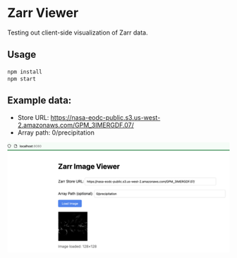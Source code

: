 # Zarr Viewer

Testing out client-side visualization of Zarr data.

## Usage

```
npm install
npm start
```

## Example data:

- Store URL: https://nasa-eodc-public.s3.us-west-2.amazonaws.com/GPM_3IMERGDF.07/
- Array path: 0/precipitation

![interface](screenshot.png)
